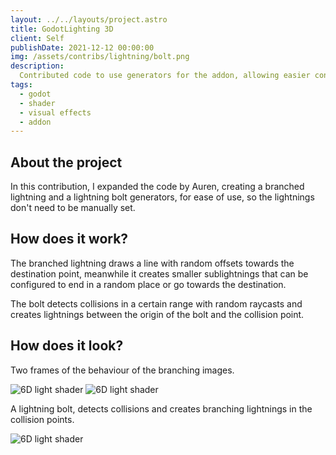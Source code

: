 ```yaml
---
layout: ../../layouts/project.astro
title: GodotLighting 3D
client: Self
publishDate: 2021-12-12 00:00:00
img: /assets/contribs/lightning/bolt.png
description:
  Contributed code to use generators for the addon, allowing easier control over the effect. 
tags:
  - godot
  - shader
  - visual effects
  - addon
---
```

## About the project

In this contribution, I expanded the code by Auren, creating a branched lightning and a lightning bolt generators, for ease of use, so the lightnings don't need to be manually set. 

## How does it work?
The branched lightning draws a line with random offsets towards the destination point, meanwhile it creates smaller sublightnings that can be configured to end in a random place or go towards the destination. 

The bolt detects collisions in a certain range with random raycasts and creates lightnings between the origin of the bolt and the collision point.


## How does it look?

Two frames of the behaviour of the branching images. 

![6D light shader](../../assets/contribs/lightning/branching.png)
![6D light shader](../../assets/contribs/lightning/branching2.png)

A lightning bolt, detects collisions and creates branching lightnings in the collision points. 

![6D light shader](../../assets/contribs/lightning/bolt.png)
